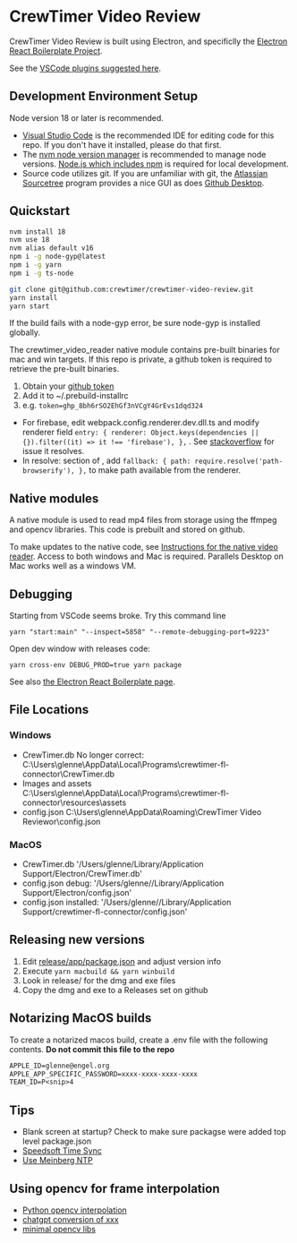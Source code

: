 # CrewTimer Video Review

CrewTimer Video Review is built using Electron, and specificlly
the [Electron React Boilerplate Project](https://electron-react-boilerplate.js.org/docs/installation/).

See the [VSCode plugins suggested here](https://electron-react-boilerplate.js.org/docs/editor-configuration).

## Development Environment Setup

Node version 18 or later is recommended.

* [Visual Studio Code](https://code.visualstudio.com/) is the recommended IDE for editing code for this repo.  If you don't have it installed, please do that first.
* The [nvm node version manager](https://github.com/nvm-sh/nvm) is recommended to manage node versions.  [Node.js which includes npm](https://nodejs.org/en) is required for local development.
* Source code utilizes git.  If you are unfamiliar with git, the [Atlassian Sourcetree](https://www.sourcetreeapp.com/) program provides a nice GUI as does [Github Desktop](https://desktop.github.com/).

## Quickstart

```bash
nvm install 18
nvm use 18
nvm alias default v16
npm i -g node-gyp@latest
npm i -g yarn
npm i -g ts-node

git clone git@github.com:crewtimer/crewtimer-video-review.git
yarn install
yarn start
```

If the build fails with a node-gyp error, be sure node-gyp is installed globally.

The crewtimer_video_reader native module contains pre-built binaries for mac and win targets.  If this repo is private, a github token is required to retrieve the pre-built binaries.

1. Obtain your [github token](https://github.com/prebuild/prebuild?tab=readme-ov-file#create-github-token)
2. Add it to ~/.prebuild-installrc
3. e.g. `token=ghp_8bh6rSO2EhGf3nVCgY4GrEvs1dqd324`


* For firebase, edit webpack.config.renderer.dev.dll.ts and modify renderer field `entry: {
    renderer: Object.keys(dependencies || {}).filter((it) => it !== 'firebase'),
  },` . See [stackoverflow](https://stackoverflow.com/a/72220505/924369) for issue it resolves.
* In resolve: section of , add ```fallback: {
      path: require.resolve('path-browserify'),
    },``` to make path available from the renderer.

## Native modules

A native module is used to read mp4 files from storage using the ffmpeg and opencv libraries.  This code is prebuilt and stored on github.

To make updates to the native code, see [Instructions for the native video reader](native/ffreader/README.md).  Access to both windows and Mac is required. Parallels Desktop on Mac works well as a windows VM.

## Debugging

Starting from VSCode seems broke. Try this command line

`yarn "start:main" "--inspect=5858" "--remote-debugging-port=9223"`

Open dev window with releases code:

`yarn cross-env DEBUG_PROD=true yarn package`

See also [the Electron React Boilerplate page](https://electron-react-boilerplate.js.org/docs/packaging).

## File Locations

### Windows

* CrewTimer.db No longer correct: C:\\Users\\glenne\\AppData\\Local\\Programs\\crewtimer-fl-connector\\CrewTimer.db
* Images and assets C:\\Users\\glenne\\AppData\\Local\\Programs\\crewtimer-fl-connector\\resources\assets
* config.json C:\\Users\\glenne\\AppData\Roaming\\CrewTimer Video Reviewor\\config.json

### MacOS

* CrewTimer.db '/Users/glenne/Library/Application Support/Electron/CrewTimer.db'
* config.json debug: '/Users/glenne//Library/Application Support/Electron/config.json'
* config.json installed: '/Users/glenne//Library/Application Support/crewtimer-fl-connector/config.json'

## Releasing new versions

1. Edit [release/app/package.json](release/app/package.json) and adjust version info
2. Execute `yarn macbuild && yarn winbuild`
3. Look in release/ for the dmg and exe files
4. Copy the dmg and exe to a Releases set on github

## Notarizing MacOS builds

To create a notarized macos build, create a .env file with the following contents.  **Do not commit this file to the repo**

```txt
APPLE_ID=glenne@engel.org
APPLE_APP_SPECIFIC_PASSWORD=xxxx-xxxx-xxxx-xxxx
TEAM_ID=P<snip>4
```

## Tips

* Blank screen at startup? Check to make sure packagse were added top level package.json
* [Speedsoft Time Sync](https://www.speed-soft.de/software/time_sync/index.php)
* [Use Meinberg NTP](https://www.meinbergglobal.com/english/sw/ntp.htm)

## Using opencv for frame interpolation

* [Python opencv interpolation](https://github.com/satinder147/video-frame-interpolation)
* [chatgpt conversion of xxx](https://chat.openai.com/share/42a74f77-a0ab-4b40-97ab-6b75b121f289)
* [minimal opencv libs](https://github.com/nihui/opencv-mobile)
